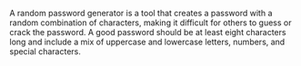 A random password generator is a tool that creates a password with a random combination of characters, making it difficult for others to guess or crack the password. A good password should be at least eight characters long and include a mix of uppercase and lowercase letters, numbers, and special characters.
